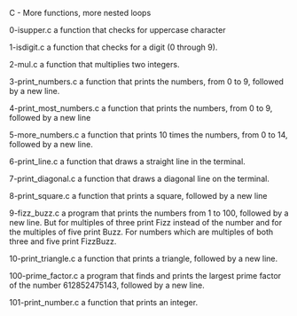 C - More functions, more nested loops

0-isupper.c
a function that checks for uppercase character

1-isdigit.c
a function that checks for a digit (0 through 9).

2-mul.c
a function that multiplies two integers.

3-print_numbers.c
a function that prints the numbers, from 0 to 9, followed by a new line.

4-print_most_numbers.c
a function that prints the numbers, from 0 to 9, followed by a new line

5-more_numbers.c
a function that prints 10 times the numbers, from 0 to 14, followed by a new line.

6-print_line.c
a function that draws a straight line in the terminal.

7-print_diagonal.c
a function that draws a diagonal line on the terminal.

8-print_square.c
a function that prints a square, followed by a new line

9-fizz_buzz.c
 a program that prints the numbers from 1 to 100, followed by a new line. But for multiples of three print Fizz instead of the number and for the multiples of five print Buzz. For numbers which are multiples of both three and five print FizzBuzz.

10-print_triangle.c
a function that prints a triangle, followed by a new line.

100-prime_factor.c
 a program that finds and prints the largest prime factor of the number 612852475143, followed by a new line.

101-print_number.c
a function that prints an integer.
